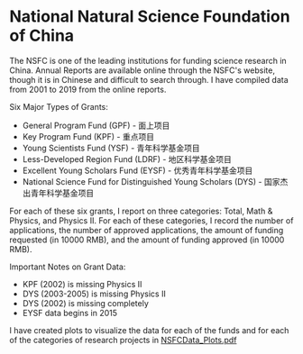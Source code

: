 # National Natural Science Foundation of China

The NSFC is one of the leading institutions for funding science research in China. Annual Reports are available online through the NSFC's website, though it is in Chinese and difficult to search through. I have compiled data from 2001 to 2019 from the online reports.

Six Major Types of Grants:
- General Program Fund (GPF) - 面上项目
- Key Program Fund (KPF) - 重点项目
- Young Scientists Fund (YSF) - 青年科学基金项目
- Less-Developed Region Fund (LDRF) - 地区科学基金项目
- Excellent Young Scholars Fund (EYSF) - 优秀青年科学基金项目
- National Science Fund for Distinguished Young Scholars (DYS) - 国家杰出青年科学基金项目

For each of these six grants, I report on three categories: Total, Math & Physics, and Physics II. For each of these categories, I record the number of applications, the number of approved applications, the amount of funding requested (in 10000 RMB), and the amount of funding approved (in 10000 RMB).

Important Notes on Grant Data:
-	KPF (2002) is missing Physics II
-	DYS (2003-2005) is missing Physics II
-	DYS (2002) is missing completely
-	EYSF data begins in 2015

I have created plots to visualize the data for each of the funds and for each of the categories of research projects in [NSFCData_Plots.pdf](https://nbviewer.org/github/jared-burleson/SchwarzmanCapstone/blob/main/NSFCData/NSFCData_Plots.pdf)
